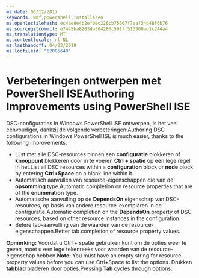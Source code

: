 ```yaml
---
ms.date: 06/12/2017
keywords: wmf,powershell,installeren
ms.openlocfilehash: ec4ae8e4b2ef0ec226cb75607f7aaf34b48f6b76
ms.sourcegitcommit: e7445ba8203da304286c591ff513900ad1c244a4
ms.translationtype: MT
ms.contentlocale: nl-NL
ms.lasthandoff: 04/23/2019
ms.locfileid: "62085640"
---
```

# <a name="authoring-improvements-using-powershell-ise"></a><span data-ttu-id="5d7b5-102">Verbeteringen ontwerpen met PowerShell ISE</span><span class="sxs-lookup"><span data-stu-id="5d7b5-102">Authoring Improvements using PowerShell ISE</span></span>

<span data-ttu-id="5d7b5-103">DSC-configuraties in Windows PowerShell ISE ontwerpen, is het veel eenvoudiger, dankzij de volgende verbeteringen:</span><span class="sxs-lookup"><span data-stu-id="5d7b5-103">Authoring DSC configurations in Windows PowerShell ISE is much easier, thanks to the following improvements:</span></span>

- <span data-ttu-id="5d7b5-104">Lijst met alle DSC-resources binnen een **configuratie** blokkeren of **knooppunt** blokkeren door in te voeren **Ctrl + spatie** op een lege regel in het.</span><span class="sxs-lookup"><span data-stu-id="5d7b5-104">List all DSC resources within a **configuration** block or **node** block by entering **Ctrl+Space** on a blank line within it.</span></span>
- <span data-ttu-id="5d7b5-105">Automatisch aanvullen van resource-eigenschappen die van de **opsomming** type.</span><span class="sxs-lookup"><span data-stu-id="5d7b5-105">Automatic completion on resource properties that are of the **enumeration** type.</span></span>
- <span data-ttu-id="5d7b5-106">Automatische aanvulling op de **DependsOn** eigenschap van DSC-resources, op basis van andere resource-exemplaren in de configuratie.</span><span class="sxs-lookup"><span data-stu-id="5d7b5-106">Automatic completion on the **DependsOn** property of DSC resources, based on other resource instances in the configuration.</span></span>
- <span data-ttu-id="5d7b5-107">Betere tab-aanvulling van de waarden van de resource-eigenschappen.</span><span class="sxs-lookup"><span data-stu-id="5d7b5-107">Better tab completion of resource property values.</span></span>

<span data-ttu-id="5d7b5-108">**Opmerking:** Voordat u Ctrl + spatie gebruiken kunt om de opties weer te geven, moet u een lege tekenreeks voor waarden van de resource-eigenschap hebben.</span><span class="sxs-lookup"><span data-stu-id="5d7b5-108">**Note:** You must have an empty string for resource property values before you can use Ctrl+Space to list the options.</span></span> <span data-ttu-id="5d7b5-109">Drukken **tabblad** bladeren door opties.</span><span class="sxs-lookup"><span data-stu-id="5d7b5-109">Pressing **Tab** cycles through options.</span></span>
